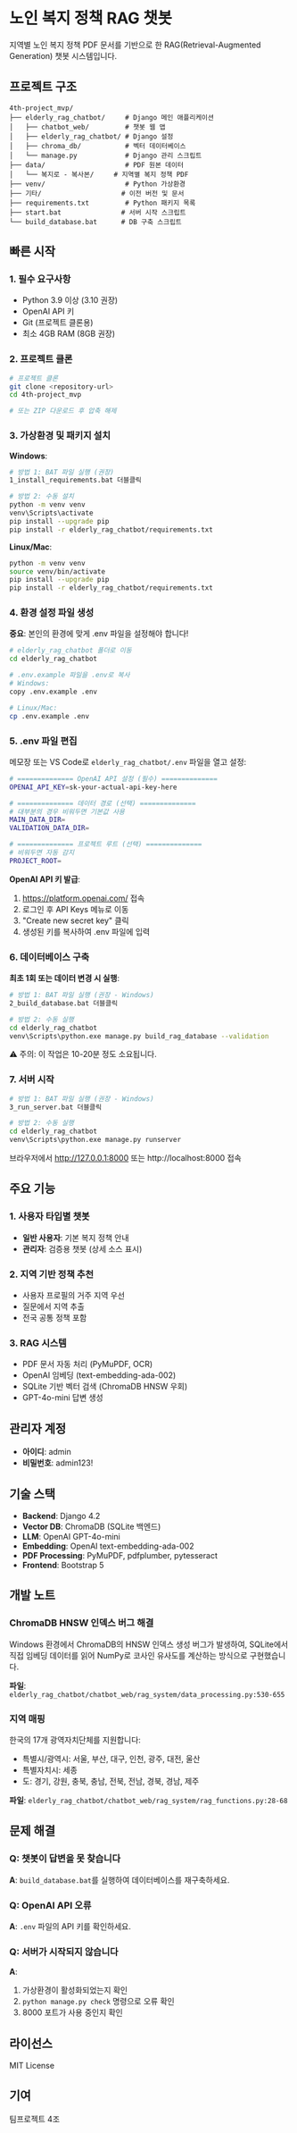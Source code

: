 # 노인 복지 정책 RAG 챗봇

지역별 노인 복지 정책 PDF 문서를 기반으로 한 RAG(Retrieval-Augmented Generation) 챗봇 시스템입니다.

## 프로젝트 구조

```
4th-project_mvp/
├── elderly_rag_chatbot/     # Django 메인 애플리케이션
│   ├── chatbot_web/         # 챗봇 웹 앱
│   ├── elderly_rag_chatbot/ # Django 설정
│   ├── chroma_db/           # 벡터 데이터베이스
│   └── manage.py            # Django 관리 스크립트
├── data/                    # PDF 원본 데이터
│   └── 복지로 - 복사본/     # 지역별 복지 정책 PDF
├── venv/                    # Python 가상환경
├── 기타/                    # 이전 버전 및 문서
├── requirements.txt         # Python 패키지 목록
├── start.bat               # 서버 시작 스크립트
└── build_database.bat      # DB 구축 스크립트
```

## 빠른 시작

### 1. 필수 요구사항

- Python 3.9 이상 (3.10 권장)
- OpenAI API 키
- Git (프로젝트 클론용)
- 최소 4GB RAM (8GB 권장)

### 2. 프로젝트 클론

```bash
# 프로젝트 클론
git clone <repository-url>
cd 4th-project_mvp

# 또는 ZIP 다운로드 후 압축 해제
```

### 3. 가상환경 및 패키지 설치

**Windows**:
```bash
# 방법 1: BAT 파일 실행 (권장)
1_install_requirements.bat 더블클릭

# 방법 2: 수동 설치
python -m venv venv
venv\Scripts\activate
pip install --upgrade pip
pip install -r elderly_rag_chatbot/requirements.txt
```

**Linux/Mac**:
```bash
python -m venv venv
source venv/bin/activate
pip install --upgrade pip
pip install -r elderly_rag_chatbot/requirements.txt
```

### 4. 환경 설정 파일 생성

**중요**: 본인의 환경에 맞게 .env 파일을 설정해야 합니다!

```bash
# elderly_rag_chatbot 폴더로 이동
cd elderly_rag_chatbot

# .env.example 파일을 .env로 복사
# Windows:
copy .env.example .env

# Linux/Mac:
cp .env.example .env
```

### 5. .env 파일 편집

메모장 또는 VS Code로 `elderly_rag_chatbot/.env` 파일을 열고 설정:

```bash
# ============== OpenAI API 설정 (필수) ==============
OPENAI_API_KEY=sk-your-actual-api-key-here

# ============== 데이터 경로 (선택) ==============
# 대부분의 경우 비워두면 기본값 사용
MAIN_DATA_DIR=
VALIDATION_DATA_DIR=

# ============== 프로젝트 루트 (선택) ==============
# 비워두면 자동 감지
PROJECT_ROOT=
```

**OpenAI API 키 발급**:
1. https://platform.openai.com/ 접속
2. 로그인 후 API Keys 메뉴로 이동
3. "Create new secret key" 클릭
4. 생성된 키를 복사하여 .env 파일에 입력

### 6. 데이터베이스 구축

**최초 1회 또는 데이터 변경 시 실행**:

```bash
# 방법 1: BAT 파일 실행 (권장 - Windows)
2_build_database.bat 더블클릭

# 방법 2: 수동 실행
cd elderly_rag_chatbot
venv\Scripts\python.exe manage.py build_rag_database --validation
```

⚠️ 주의: 이 작업은 10-20분 정도 소요됩니다.

### 7. 서버 시작

```bash
# 방법 1: BAT 파일 실행 (권장 - Windows)
3_run_server.bat 더블클릭

# 방법 2: 수동 실행
cd elderly_rag_chatbot
venv\Scripts\python.exe manage.py runserver
```

브라우저에서 http://127.0.0.1:8000 또는 http://localhost:8000 접속

## 주요 기능

### 1. 사용자 타입별 챗봇
- **일반 사용자**: 기본 복지 정책 안내
- **관리자**: 검증용 챗봇 (상세 소스 표시)

### 2. 지역 기반 정책 추천
- 사용자 프로필의 거주 지역 우선
- 질문에서 지역 추출
- 전국 공통 정책 포함

### 3. RAG 시스템
- PDF 문서 자동 처리 (PyMuPDF, OCR)
- OpenAI 임베딩 (text-embedding-ada-002)
- SQLite 기반 벡터 검색 (ChromaDB HNSW 우회)
- GPT-4o-mini 답변 생성

## 관리자 계정

- **아이디**: admin
- **비밀번호**: admin123!

## 기술 스택

- **Backend**: Django 4.2
- **Vector DB**: ChromaDB (SQLite 백엔드)
- **LLM**: OpenAI GPT-4o-mini
- **Embedding**: OpenAI text-embedding-ada-002
- **PDF Processing**: PyMuPDF, pdfplumber, pytesseract
- **Frontend**: Bootstrap 5

## 개발 노트

### ChromaDB HNSW 인덱스 버그 해결

Windows 환경에서 ChromaDB의 HNSW 인덱스 생성 버그가 발생하여, SQLite에서 직접 임베딩 데이터를 읽어 NumPy로 코사인 유사도를 계산하는 방식으로 구현했습니다.

**파일**: `elderly_rag_chatbot/chatbot_web/rag_system/data_processing.py:530-655`

### 지역 매핑

한국의 17개 광역자치단체를 지원합니다:
- 특별시/광역시: 서울, 부산, 대구, 인천, 광주, 대전, 울산
- 특별자치시: 세종
- 도: 경기, 강원, 충북, 충남, 전북, 전남, 경북, 경남, 제주

**파일**: `elderly_rag_chatbot/chatbot_web/rag_system/rag_functions.py:28-68`

## 문제 해결

### Q: 챗봇이 답변을 못 찾습니다
**A**: `build_database.bat`를 실행하여 데이터베이스를 재구축하세요.

### Q: OpenAI API 오류
**A**: `.env` 파일의 API 키를 확인하세요.

### Q: 서버가 시작되지 않습니다
**A**:
1. 가상환경이 활성화되었는지 확인
2. `python manage.py check` 명령으로 오류 확인
3. 8000 포트가 사용 중인지 확인

## 라이선스

MIT License

## 기여

팀프로젝트 4조
